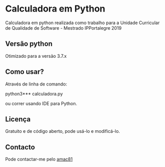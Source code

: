 # Calculadora em Python

Calculadora em python realizada como trabalho para a Unidade Curricular de Qualidade de Software - Mestrado IPPortalegre 2019

Versão python
-----------
Otimizado para a versão 3.7.x 

Como usar?
-----------

Através de linha de comando:

python3*** calculadora.py

ou correr usando IDE para Python.

Licença
--------
Gratuito e de código aberto, pode usá-lo e modificá-lo.

Contacto
-------
Pode contactar-me pelo [amac81](https://github.com/amac81)
